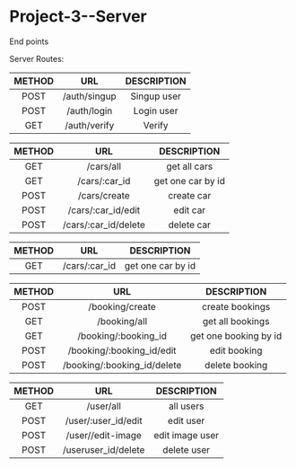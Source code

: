 # Project-3--Server

End points

Server Routes:

| METHOD     |        URL               | DESCRIPTION              
|:-------:|:--------------------------:|:--------------------:
|POST   | /auth/singup            |  Singup user |
|POST |    /auth/login             | Login user|
|GET |      /auth/verify      | Verify |


| METHOD     |         URL          | DESCRIPTION              
|:-------:|:--------------------------:|:--------------------:
|GET   | /cars/all        |  get all cars |
|GET   | /cars/:car_id        |  get one car by id|
|POST   | /cars/create        |  create car|
|POST   | /cars/:car_id/edit        |  edit car|
|POST   | /cars/:car_id/delete      |  delete car|

| METHOD     |         URL          | DESCRIPTION              
|:-------:|:--------------------------:|:--------------------:
|GET   | /cars/:car_id        |  get one car by id|

| METHOD     |         URL          | DESCRIPTION              
|:-------:|:--------------------------:|:--------------------:
|POST   | /booking/create      |  create bookings|
|GET   | /booking/all      |  get all bookings|
|GET   | /booking/:booking_id      |  get one booking by id|
|POST   | /booking/:booking_id/edit    |edit booking|
|POST   | /booking/:booking_id/delete    |delete booking|

| METHOD  |            URL             | DESCRIPTION              
|:-------:|:--------------------------:|:--------------------:
|GET      | /user/all                  |  all users          |
|POST     | /user/:user_id/edit        |  edit user          |
|POST     | /user//edit-image          |  edit image user    |
|POST     | /useruser_id/delete        |  delete user        |


